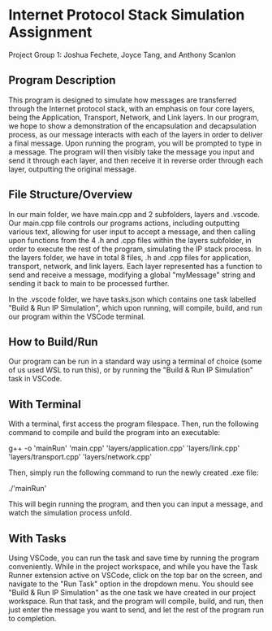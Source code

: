 # Internet Protocol Stack Simulation Assignment

Project Group 1: Joshua Fechete, Joyce Tang, and Anthony Scanlon

## Program Description

This program is designed to simulate how messages are transferred through the Internet protocol stack, with an emphasis on four core layers, being the Application, Transport, Network, and Link layers. In our program, we hope to show a demonstration of the encapsulation and decapsulation process, as our message interacts with each of the layers in order to deliver a final message. Upon running the program, you will be prompted to type in a message. The program will then visibly take the message you input and send it through each layer, and then receive it in reverse order through each layer, outputting the original message.

## File Structure/Overview

In our main folder, we have main.cpp and 2 subfolders, layers and .vscode. Our main.cpp file controls our programs actions, including outputting various text, allowing for user input to accept a message, and then calling upon functions from the 4 .h and .cpp files within the layers subfolder, in order to execute the rest of the program, simulating the IP stack process. In the layers folder, we have in total 8 files, .h and .cpp files for application, transport, network, and link layers. Each layer represented has a function to send and receive a message, modifying a global "myMessage" string and sending it back to main to be processed further. 

In the .vscode folder, we have tasks.json which contains one task labelled "Build & Run IP Simulation", which upon running, will compile, build, and run our program within the VSCode terminal. 

## How to Build/Run

Our program can be run in a standard way using a terminal of choice (some of us used WSL to run this), or by running the "Build & Run IP Simulation" task in VSCode. 

## With Terminal

With a terminal, first access the program filespace. Then, run the following command to compile and build the program into an executable:

g++ -o 'mainRun' 'main.cpp' 'layers/application.cpp' 'layers/link.cpp' 'layers/transport.cpp' 'layers/network.cpp'

Then, simply run the following command to run the newly created .exe file:

./'mainRun'

This will begin running the program, and then you can input a message, and watch the simulation process unfold. 

## With Tasks

Using VSCode, you can run the task and save time by running the program conveniently. While in the project workspace, and while you have the Task Runner extension active on VSCode, click on the top bar on the screen, and navigate to the "Run Task" option in the dropdown menu. You should see "Build & Run IP Simulation" as the one task we have created in our project workspace. Run that task, and the program will compile, build, and run, then just enter the message you want to send, and let the rest of the program run to completion. 